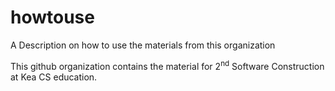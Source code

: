 # howtouse
A Description on how to use the materials from this organization

This github organization contains the material for 2<sup>nd</sup> Software Construction at Kea CS education.


